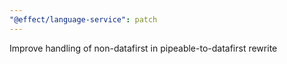 ```yaml
---
"@effect/language-service": patch
---
```


Improve handling of non-datafirst in pipeable-to-datafirst rewrite
